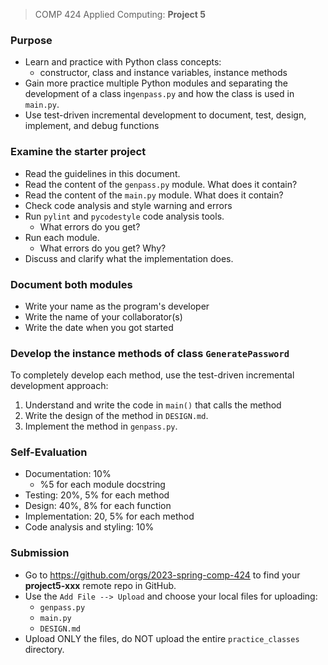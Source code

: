 > COMP 424 Applied Computing: **Project 5**

### Purpose
- Learn and practice with Python class concepts: 
  - constructor, class and instance variables, instance methods
- Gain more practice multiple Python modules and separating the development 
  of a class in`genpass.py` and how the class is used in `main.py`.
- Use test-driven incremental development to document, test, design, 
    implement, and debug functions

### Examine the starter project
- Read the guidelines in this document. 
- Read the content of the  `genpass.py` module. What does it contain? 
- Read the content of the `main.py` module. What does it contain?
- Check code analysis and style warning and errors
- Run `pylint` and `pycodestyle` code analysis tools.
  - What errors do you get?
- Run each module. 
  - What errors do you get? Why?
- Discuss and clarify what the implementation does.

### Document both modules
- Write your name as the program's developer
- Write the name of your collaborator(s)
- Write the date when you got started

### Develop the instance methods of class `GeneratePassword`
To completely develop each method, use the test-driven incremental 
development approach:
1. Understand and write the code in `main()` that calls the method
2. Write the design of the method in `DESIGN.md`.
3. Implement the method in `genpass.py`.

### Self-Evaluation
- Documentation: 10%
  - %5 for each module docstring
- Testing: 20%, 5% for each method
- Design: 40%, 8% for each function
- Implementation: 20, 5% for each method
- Code analysis and styling: 10%

### Submission
- Go to https://github.com/orgs/2023-spring-comp-424 to find your 
  **project5-xxx** remote repo in GitHub.
- Use the `Add File --> Upload` and choose your local files for uploading:
  - `genpass.py`
  - `main.py`
  - `DESIGN.md`
- Upload ONLY the files, do NOT upload the entire `practice_classes` directory.
